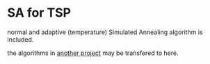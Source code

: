 # SA for TSP

normal and adaptive (temperature) Simulated Annealing algorithm is included.

the algorithms in [another project](https://github.com/ZhuYing-CSU/Some_VRP_Algorithms) may be transfered to here.
